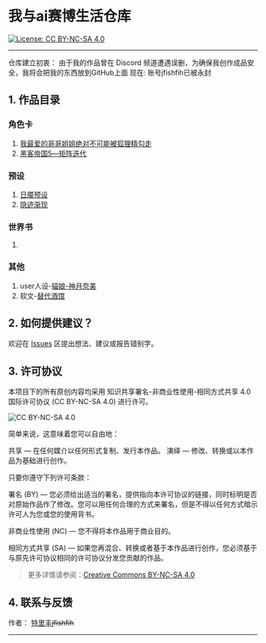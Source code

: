 # 我与ai赛博生活仓库

[![License: CC BY-NC-SA 4.0](https://img.shields.io/badge/License-CC%20BY--NC--SA%204.0-lightgrey.svg)](https://creativecommons.org/licenses/by-nc-sa/4.0/)

---
仓库建立初衷： 由于我的作品曾在 Discord 频道遭遇误删，为确保我创作成品安全，我将会把我的东西放到GitHub上面
现在: 账号jfishfih已被永封

## 1. 作品目录
### 角色卡
1. [我最爱的哥哥姐姐绝对不可能被狐狸精勾走](https://github.com/Hai-de/Cyber_Character_Card_Family_Tree/blob/main/角色卡/我最爱的哥哥姐姐绝对不可能被狐狸精勾走.png)
2. [黑客帝国5―矩阵迭代](https://github.com/Hai-de/Cyber_Character_Card_Family_Tree/blob/main/角色卡/黑客帝国5―矩阵迭代.png)
### 预设
1. [日魇预设](https://github.com/Hai-de/Cyber_Character_Card_Family_Tree/tree/main/预设/日魇预设)
2. [隐迹渐现](https://github.com/Hai-de/Cyber_Character_Card_Family_Tree/tree/main/预设/隐迹渐现)
### 世界书
1. 
### 其他
1. user人设-[貓娘-神月奈美](https://github.com/Hai-de/Cyber_Character_Card_Family_Tree/blob/main/user人设/貓娘-神月奈美.yaml)
2. 软文-[替代酒馆](https://github.com/Hai-de/Cyber_Character_Card_Family_Tree/blob/main/文章/替代酒馆.md)

## 2. 如何提供建议？
   欢迎在 [Issues](https://github.com/Hai-de/Cyber_Character_Card_Family_Tree/issues) 区提出想法、建议或报告错别字。

## 3. 许可协议

本项目下的所有原创内容均采用 知识共享署名-非商业性使用-相同方式共享 4.0 国际许可协议 (CC BY-NC-SA 4.0) 进行许可。

![CC BY-NC-SA 4.0](https://licensebuttons.net/l/by-nc-sa/4.0/88x31.png)

简单来说，这意味着您可以自由地：

   共享 — 在任何媒介以任何形式复制、发行本作品。
   演绎 — 修改、转换或以本作品为基础进行创作。

只要你遵守下列许可条款：

   署名 (BY) — 您必须给出适当的署名，提供指向本许可协议的链接，同时标明是否对原始作品作了修改。您可以用任何合理的方式来署名，但是不得以任何方式暗示许可人为您或您的使用背书。
   
   非商业性使用 (NC) — 您不得将本作品用于商业目的。
   
   相同方式共享 (SA) — 如果您再混合、转换或者基于本作品进行创作，您必须基于与原先许可协议相同的许可协议分发您贡献的作品。

> 更多详情请参阅：[Creative Commons BY-NC-SA 4.0](https://creativecommons.org/licenses/by-nc-sa/4.0/deed.zh-hans)

## 4. 联系与反馈

   作者： [特里丰](https://github.com/Hai-de)~~jfishfih~~

---
